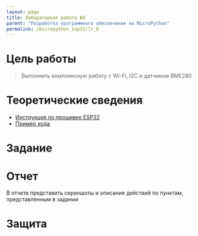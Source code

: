 ```yaml
---
layout: page
title: Лабораторная работа №8
parent: "Разработка программного обеспечения на MicroPython"
permalink: /micropython_esp32/lr_8
---
```



# Цель работы
> Выполнить комплексную работу с Wi-Fi, I2C и датчиком BME280

# Теоретические сведения
* [Инструкция по прошивке ESP32](../../docs/firmware.md)
* [Пример кода](../../examples/example_8.md)

# Задание

# Отчет
В отчете представить скриншоты и описание действий по пунктам, представленным в задании

# Защита
